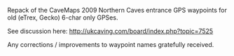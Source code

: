 Repack of the CaveMaps 2009 Northern Caves entrance GPS waypoints for old
(eTrex, Gecko) 6-char only GPSes.

See discussion here: http://ukcaving.com/board/index.php?topic=7525

Any corrections / improvements to waypoint names gratefully received.
